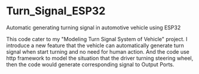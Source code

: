 # Turn_Signal_ESP32
Automatic generating turning signal in automotive vehicle using ESP32

This code cater to my "Modeling Turn Signal System of Vehicle" project. I introduce a new feature that the vehicle can automatically generate turn signal when start turning and no need for human action. And the code use http framework to model the situation that the driver turning steering wheel, then the code would generate corresponding signal to Output Ports.
